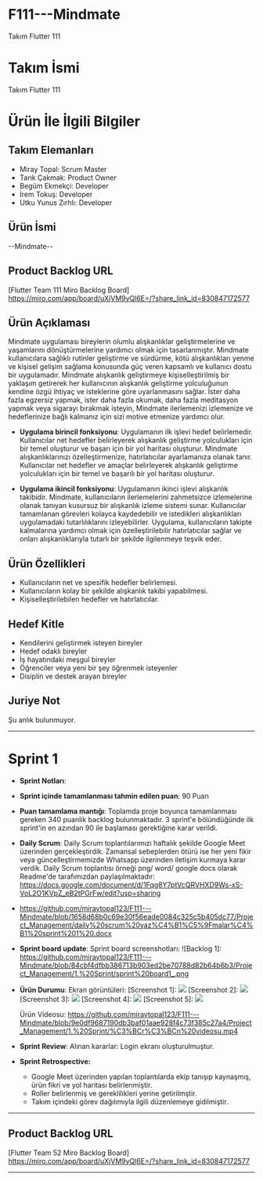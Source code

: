 # F111---Mindmate
Takım Flutter 111


# **Takım İsmi**

Takım Flutter 111

# Ürün İle İlgili Bilgiler

## Takım Elemanları
- Miray Topal: Scrum Master 
- Tarık Çakmak: Product Owner
- Begüm Ekmekçi: Developer
- İrem Tokuş: Developer
- Utku Yunus Zırhlı: Developer

## Ürün İsmi

--Mindmate--

## Product Backlog URL

[Flutter Team 111 Miro Backlog Board] https://miro.com/app/board/uXjVM9yQl6E=/?share_link_id=830847172577

## Ürün Açıklaması

Mindmate uygulaması bireylerin olumlu alışkanlıklar geliştirmelerine ve yaşamlarını dönüştürmelerine yardımcı olmak için tasarlanmıştır. Mindmate kullanıcılara sağlıklı rutinler geliştirme ve sürdürme, kötü alışkanlıkları yenme ve kişisel gelişim sağlama konusunda güç veren kapsamlı ve kullanıcı dostu bir uygulamadır. Mindmate alışkanlık geliştirmeye kişiselleştirilmiş bir yaklaşım getirerek her kullanıcının alışkanlık geliştirme yolculuğunun kendine özgü ihtiyaç ve isteklerine göre uyarlanmasını sağlar. İster daha fazla egzersiz yapmak, ister daha fazla okumak, daha fazla meditasyon yapmak veya sigarayı bırakmak isteyin, Mindmate ilerlemenizi izlemenize ve hedeflerinize bağlı kalmanız için sizi motive etmenize yardımcı olur. 


- **Uygulama birincil fonksiyonu**: Uygulamanın ilk işlevi hedef belirlemedir. Kullanıcılar net hedefler belirleyerek alışkanlık geliştirme yolculukları için bir temel oluşturur ve başarı için bir yol haritası oluşturur. Mindmate alışkanlıklarınızı özelleştirmenize, hatırlatıcılar ayarlamanıza olanak tanır. Kullanıcılar net hedefler ve amaçlar belirleyerek alışkanlık geliştirme yolculukları için bir temel ve başarılı bir yol haritası oluşturur.

- **Uygulama ikincil fonksiyonu**: Uygulamanın ikinci işlevi alışkanlık takibidir. Mindmate, kullanıcıların ilerlemelerini zahmetsizce izlemelerine olanak tanıyan kusursuz bir alışkanlık izleme sistemi sunar. Kullanıcılar tamamlanan görevleri kolayca kaydedebilir ve istedikleri alışkanlıkları uygulamadaki tutarlılıklarını izleyebilirler. Uygulama, kullanıcıların takipte kalmalarına yardımcı olmak için özelleştirilebilir hatırlatıcılar sağlar ve onları alışkanlıklarıyla tutarlı bir şekilde ilgilenmeye teşvik eder.

## Ürün Özellikleri

- Kullanıcıların net ve spesifik hedefler belirlemesi.
- Kullanıcıların kolay bir şekilde alışkanlık takibi yapabilmesi.
- Kişiselleştirilebilen hedefler ve hatırlatıcılar.

## Hedef Kitle

- Kendilerini geliştirmek isteyen bireyler
- Hedef odaklı bireyler
- İş hayatındaki meşgul bireyler
- Öğrenciler veya yeni bir şey öğrenmek isteyenler
- Disiplin ve destek arayan bireyler

## Juriye Not

Şu anlık bulunmuyor.


---

# Sprint 1

- **Sprint Notları**: 

- **Sprint içinde tamamlanması tahmin edilen puan**: 90 Puan


- **Puan tamamlama mantığı**: Toplamda proje boyunca tamamlanması gereken 340 puanlık backlog bulunmaktadır. 3 sprint'e bölündüğünde ilk sprint'in en azından 90 ile başlaması gerektiğine karar verildi.


- **Daily Scrum**: Daily Scrum toplantılarımızı haftalık şekilde Google Meet üzerinden gerçekleştirdik. Zamansal sebeplerden ötürü ise her yeni fikir veya güncelleştirmemizde Whatsapp üzerinden iletişim kurmaya karar verdik. Daily Scrum toplantısı örneği png/ word/ google docs olarak Readme'de tarafımızdan paylaşılmaktadır: https://docs.google.com/document/d/1Fqg8Y7ptVcQRVHXD9Ws-xS-VoL2O1KVpZ_eB2tPGrFw/edit?usp=sharing 
- https://github.com/miraytopal123/F111---Mindmate/blob/1658d68b0c69e30f56eade0084c325c5b405dc77/Project_Management/daily%20scrum%20yaz%C4%B1%C5%9Fmalar%C4%B1%20sprint%201%20.docx

- **Sprint board update**: Sprint board screenshotları: 
![Backlog 1]: https://github.com/miraytopal123/F111---Mindmate/blob/84cbf4dfbb386713b903ed2be70788d82b64b6b3/Project_Management/1.%20Sprint/sprint%20board1_.png


- **Ürün Durumu**: Ekran görüntüleri:
  [Screenshot 1]: <img src="Project_Management/1. Sprint/ürün durumu sprint 1.jpeg" width="auto">
  [Screenshot 2]: <img src="Project_Management/1. Sprint/ürün2.png" width="auto">
  [Screenshot 3]: <img src="Project_Management/1. Sprint/ürün3.png" width="auto">
  [Screenshot 4]: <img src="Project_Management/1. Sprint/ürün4.png" width="auto">
  [Screenshot 5]: <img src="Project_Management/1. Sprint/ürün5.png" width="auto">
  
  Ürün Videosu:
  https://github.com/miraytopal123/F111---Mindmate/blob/9e0df9687190db3baf01aae928f4c73f385c27a4/Project_Management/1.%20Sprint/%C3%BCr%C3%BCn%20videosu.mp4
  
  
- **Sprint Review**: 
Alınan kararlar: Login ekranı oluşturulmuştur.

- **Sprint Retrospective:**
  - Google Meet üzerinden yapılan toplantılarda ekip tanışıp kaynaşmış, ürün fikri ve yol haritası belirlenmiştir.
  - Roller belirlenmiş ve gereklilikleri yerine getirilmştir.
  - Takım içindeki görev dağılımıyla ilgili düzenlemeye gidilmiştir.
 


---

## Product Backlog URL

[Flutter Team 52 Miro Backlog Board] https://miro.com/app/board/uXjVM9yQl6E=/?share_link_id=830847172577

---
